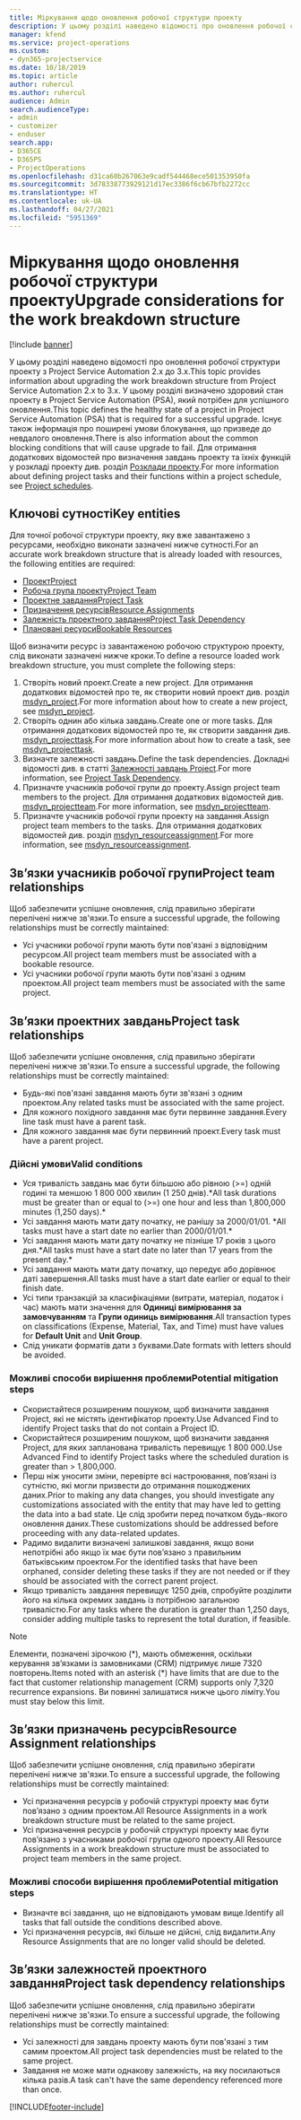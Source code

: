 ```yaml
---
title: Міркування щодо оновлення робочої структури проекту
description: У цьому розділі наведено відомості про оновлення робочої структури проекту з Project Service Automation 2.x до 3.x.
manager: kfend
ms.service: project-operations
ms.custom:
- dyn365-projectservice
ms.date: 10/18/2019
ms.topic: article
author: ruhercul
ms.author: ruhercul
audience: Admin
search.audienceType:
- admin
- customizer
- enduser
search.app:
- D365CE
- D365PS
- ProjectOperations
ms.openlocfilehash: d31ca60b267063e9cadf544468ece501353950fa
ms.sourcegitcommit: 3d78338773929121d17ec3386f6cb67bfb2272cc
ms.translationtype: HT
ms.contentlocale: uk-UA
ms.lasthandoff: 04/27/2021
ms.locfileid: "5951369"
---
```

# <a name="upgrade-considerations-for-the-work-breakdown-structure"></a><span data-ttu-id="97586-103">Міркування щодо оновлення робочої структури проекту</span><span class="sxs-lookup"><span data-stu-id="97586-103">Upgrade considerations for the work breakdown structure</span></span>

[!include [banner](../includes/psa-now-project-operations.md)]

<span data-ttu-id="97586-104">У цьому розділі наведено відомості про оновлення робочої структури проекту з Project Service Automation 2.x до 3.x.</span><span class="sxs-lookup"><span data-stu-id="97586-104">This topic provides information about upgrading the work breakdown structure from Project Service Automation 2.x to 3.x.</span></span> <span data-ttu-id="97586-105">У цьому розділі визначено здоровий стан проекту в Project Service Automation (PSA), який потрібен для успішного оновлення.</span><span class="sxs-lookup"><span data-stu-id="97586-105">This topic defines the healthy state of a project in Project Service Automation (PSA) that is required for a successful upgrade.</span></span> <span data-ttu-id="97586-106">Існує також інформація про поширені умови блокування, що призведе до невдалого оновлення.</span><span class="sxs-lookup"><span data-stu-id="97586-106">There is also information about the common blocking conditions that will cause upgrade to fail.</span></span> <span data-ttu-id="97586-107">Для отримання додаткових відомостей про визначення завдань проекту та їхніх функцій у розкладі проекту див. розділ [Розклади проекту](project-creating.md).</span><span class="sxs-lookup"><span data-stu-id="97586-107">For more information about defining project tasks and their functions within a project schedule, see [Project schedules](project-creating.md).</span></span>

## <a name="key-entities"></a><span data-ttu-id="97586-108">Ключові сутності</span><span class="sxs-lookup"><span data-stu-id="97586-108">Key entities</span></span>
<span data-ttu-id="97586-109">Для точної робочої структури проекту, яку вже завантажено з ресурсами, необхідно виконати зазначені нижче сутності.</span><span class="sxs-lookup"><span data-stu-id="97586-109">For an accurate work breakdown structure that is already loaded with resources, the following entities are required:</span></span>

- [<span data-ttu-id="97586-110">Проект</span><span class="sxs-lookup"><span data-stu-id="97586-110">Project</span></span>](/dynamics365/customerengagement/on-premises/developer/entities/msdyn_project)
- [<span data-ttu-id="97586-111">Робоча група проекту</span><span class="sxs-lookup"><span data-stu-id="97586-111">Project Team</span></span>](/dynamics365/customerengagement/on-premises/developer/entities/msdyn_projectteam)
- [<span data-ttu-id="97586-112">Проектне завдання</span><span class="sxs-lookup"><span data-stu-id="97586-112">Project Task</span></span>](/dynamics365/customerengagement/on-premises/developer/entities/msdyn_projecttask)
- [<span data-ttu-id="97586-113">Призначення ресурсів</span><span class="sxs-lookup"><span data-stu-id="97586-113">Resource Assignments</span></span>](/dynamics365/customerengagement/on-premises/developer/entities/msdyn_resourceassignment)
- [<span data-ttu-id="97586-114">Залежність проектного завдання</span><span class="sxs-lookup"><span data-stu-id="97586-114">Project Task Dependency</span></span>](/dynamics365/customerengagement/on-premises/developer/entities/msdyn_projecttaskdependency)
- [<span data-ttu-id="97586-115">Плановані ресурси</span><span class="sxs-lookup"><span data-stu-id="97586-115">Bookable Resources</span></span>](/dynamics365/customerengagement/on-premises/developer/entities/bookableresource)

<span data-ttu-id="97586-116">Щоб визначити ресурс із завантаженою робочою структурою проекту, слід виконати зазначені нижче кроки.</span><span class="sxs-lookup"><span data-stu-id="97586-116">To define a resource loaded work breakdown structure, you must complete the following steps:</span></span>

1. <span data-ttu-id="97586-117">Створіть новий проект.</span><span class="sxs-lookup"><span data-stu-id="97586-117">Create a new project.</span></span> <span data-ttu-id="97586-118">Для отримання додаткових відомостей про те, як створити новий проект див. розділ [msdyn_project](/dynamics365/customerengagement/on-premises/developer/entities/msdyn_project).</span><span class="sxs-lookup"><span data-stu-id="97586-118">For more information about how to create a new project, see [msdyn_project](/dynamics365/customerengagement/on-premises/developer/entities/msdyn_project).</span></span>
2. <span data-ttu-id="97586-119">Створіть однин або кілька завдань.</span><span class="sxs-lookup"><span data-stu-id="97586-119">Create one or more tasks.</span></span> <span data-ttu-id="97586-120">Для отримання додаткових відомостей про те, як створити завдання див. [msdyn_projecttask](/dynamics365/customerengagement/on-premises/developer/entities/msdyn_projecttask).</span><span class="sxs-lookup"><span data-stu-id="97586-120">For more information about how to create a task, see [msdyn_projecttask](/dynamics365/customerengagement/on-premises/developer/entities/msdyn_projecttask).</span></span>
3. <span data-ttu-id="97586-121">Визначте залежності завдань.</span><span class="sxs-lookup"><span data-stu-id="97586-121">Define the task dependencies.</span></span> <span data-ttu-id="97586-122">Докладні відомості див. в статті [Залежності завдань Project](/dynamics365/customerengagement/on-premises/developer/entities/msdyn_projecttaskdependency).</span><span class="sxs-lookup"><span data-stu-id="97586-122">For more information, see [Project Task Dependency](/dynamics365/customerengagement/on-premises/developer/entities/msdyn_projecttaskdependency).</span></span>
4. <span data-ttu-id="97586-123">Призначте учасників робочої групи до проекту.</span><span class="sxs-lookup"><span data-stu-id="97586-123">Assign project team members to the project.</span></span> <span data-ttu-id="97586-124">Для отримання додаткових відомостей див. [msdyn_projectteam](/dynamics365/customerengagement/on-premises/developer/entities/msdyn_projectteam).</span><span class="sxs-lookup"><span data-stu-id="97586-124">For more information, see [msdyn_projectteam](/dynamics365/customerengagement/on-premises/developer/entities/msdyn_projectteam).</span></span>
5. <span data-ttu-id="97586-125">Призначте учасників робочої групи проекту на завдання.</span><span class="sxs-lookup"><span data-stu-id="97586-125">Assign project team members to the tasks.</span></span> <span data-ttu-id="97586-126">Для отримання додаткових відомостей див. розділ [msdyn_resourceassignment](/dynamics365/customerengagement/on-premises/developer/entities/msdyn_resourceassignment).</span><span class="sxs-lookup"><span data-stu-id="97586-126">For more information, see [msdyn_resourceassignment](/dynamics365/customerengagement/on-premises/developer/entities/msdyn_resourceassignment).</span></span>

## <a name="project-team-relationships"></a><span data-ttu-id="97586-127">Зв’язки учасників робочої групи</span><span class="sxs-lookup"><span data-stu-id="97586-127">Project team relationships</span></span>

<span data-ttu-id="97586-128">Щоб забезпечити успішне оновлення, слід правильно зберігати перелічені нижче зв'язки.</span><span class="sxs-lookup"><span data-stu-id="97586-128">To ensure a successful upgrade, the following relationships must be correctly maintained:</span></span>
- <span data-ttu-id="97586-129">Усі учасники робочої групи мають бути пов'язані з відповідним ресурсом.</span><span class="sxs-lookup"><span data-stu-id="97586-129">All project team members must be associated with a bookable resource.</span></span>
- <span data-ttu-id="97586-130">Усі учасники робочої групи мають бути пов'язані з одним проектом.</span><span class="sxs-lookup"><span data-stu-id="97586-130">All project team members must be associated with the same project.</span></span> 

## <a name="project-task-relationships"></a><span data-ttu-id="97586-131">Зв’язки проектних завдань</span><span class="sxs-lookup"><span data-stu-id="97586-131">Project task relationships</span></span>
<span data-ttu-id="97586-132">Щоб забезпечити успішне оновлення, слід правильно зберігати перелічені нижче зв'язки.</span><span class="sxs-lookup"><span data-stu-id="97586-132">To ensure a successful upgrade, the following relationships must be correctly maintained:</span></span>

- <span data-ttu-id="97586-133">Будь-які пов'язані завдання мають бути зв'язані з одним проектом.</span><span class="sxs-lookup"><span data-stu-id="97586-133">Any related tasks must be associated with the same project.</span></span>
- <span data-ttu-id="97586-134">Для кожного похідного завдання має бути первинне завдання.</span><span class="sxs-lookup"><span data-stu-id="97586-134">Every line task must have a parent task.</span></span>
- <span data-ttu-id="97586-135">Для кожного завдання має бути первинний проект.</span><span class="sxs-lookup"><span data-stu-id="97586-135">Every task must have a parent project.</span></span>

### <a name="valid-conditions"></a><span data-ttu-id="97586-136">Дійсні умови</span><span class="sxs-lookup"><span data-stu-id="97586-136">Valid conditions</span></span>

- <span data-ttu-id="97586-137">Уся тривалість завдань має бути більшою або рівною (>=) одній годині та меншою 1 800 000 хвилин (1 250 днів).\*</span><span class="sxs-lookup"><span data-stu-id="97586-137">All task durations must be greater than or equal to (>=) one hour and less than 1,800,000 minutes (1,250 days).\*</span></span>
- <span data-ttu-id="97586-138">Усі завдання мають мати дату початку, не ранішу за 2000/01/01. \*</span><span class="sxs-lookup"><span data-stu-id="97586-138">All tasks must have a start date no earlier than 2000/01/01.\*</span></span>
- <span data-ttu-id="97586-139">Усі завдання мають мати дату початку не пізніше 17 років з цього дня.\*</span><span class="sxs-lookup"><span data-stu-id="97586-139">All tasks must have a start date no later than 17 years from the present day.\*</span></span>
- <span data-ttu-id="97586-140">Усі завдання мають мати дату початку, що передує або дорівнює даті завершення.</span><span class="sxs-lookup"><span data-stu-id="97586-140">All tasks must have a start date earlier or equal to their finish date.</span></span>
- <span data-ttu-id="97586-141">Усі типи транзакцій за класифікаціями (витрати, матеріал, податок і час) мають мати значення для **Одиниці вимірювання за замовчуванням** та **Групи одиниць вимірювання**.</span><span class="sxs-lookup"><span data-stu-id="97586-141">All transaction types on classifications (Expense, Material, Tax, and Time) must have values for **Default Unit** and **Unit Group**.</span></span>
- <span data-ttu-id="97586-142">Слід уникати форматів дати з буквами.</span><span class="sxs-lookup"><span data-stu-id="97586-142">Date formats with letters should be avoided.</span></span>

### <a name="potential-mitigation-steps"></a><span data-ttu-id="97586-143">Можливі способи вирішення проблеми</span><span class="sxs-lookup"><span data-stu-id="97586-143">Potential mitigation steps</span></span>
- <span data-ttu-id="97586-144">Скористайтеся розширеним пошуком, щоб визначити завдання Project, які не містять ідентифікатор проекту.</span><span class="sxs-lookup"><span data-stu-id="97586-144">Use Advanced Find to identify Project tasks that do not contain a Project ID.</span></span>
- <span data-ttu-id="97586-145">Скористайтеся розширеним пошуком, щоб визначити завдання Project, для яких запланована тривалість перевищує 1 800 000.</span><span class="sxs-lookup"><span data-stu-id="97586-145">Use Advanced Find to identify Project tasks where the scheduled duration is greater than > 1,800,000.</span></span>
- <span data-ttu-id="97586-146">Перш ніж уносити зміни, перевірте всі настроювання, пов’язані із сутністю, які могли призвести до отримання пошкоджених даних.</span><span class="sxs-lookup"><span data-stu-id="97586-146">Prior to making any data changes, you should investigate any customizations associated with the entity that may have led to getting the data into a bad state.</span></span> <span data-ttu-id="97586-147">Це слід зробити перед початком будь-якого оновлення даних.</span><span class="sxs-lookup"><span data-stu-id="97586-147">These customizations should be addressed before proceeding with any data-related updates.</span></span>
- <span data-ttu-id="97586-148">Радимо видалити визначені залишкові завдання, якщо вони непотрібні або якщо їх має бути пов’язано з правильним батьківським проектом.</span><span class="sxs-lookup"><span data-stu-id="97586-148">For the identified tasks that have been orphaned, consider deleting these tasks if they are not needed or if they should be associated with the correct parent project.</span></span>
- <span data-ttu-id="97586-149">Якщо тривалість завдання перевищує 1250 днів, спробуйте розділити його на кілька окремих завдань із потрібною загальною тривалістю.</span><span class="sxs-lookup"><span data-stu-id="97586-149">For any tasks where the duration is greater than 1,250 days, consider adding multiple tasks to represent the total duration, if feasible.</span></span>

> [!NOTE]
> <span data-ttu-id="97586-150">Елементи, позначені зірочкою (\*), мають обмеження, оскільки керування зв’язками із замовниками (CRM) підтримує лише 7320 повторень.</span><span class="sxs-lookup"><span data-stu-id="97586-150">Items noted with an asterisk (\*) have limits that are due to the fact that customer relationship management (CRM) supports only 7,320 recurrence expansions.</span></span> <span data-ttu-id="97586-151">Ви повинні залишатися нижче цього ліміту.</span><span class="sxs-lookup"><span data-stu-id="97586-151">You must stay below this limit.</span></span>

## <a name="resource-assignment-relationships"></a><span data-ttu-id="97586-152">Зв’язки призначень ресурсів</span><span class="sxs-lookup"><span data-stu-id="97586-152">Resource Assignment relationships</span></span>
<span data-ttu-id="97586-153">Щоб забезпечити успішне оновлення, слід правильно зберігати перелічені нижче зв'язки.</span><span class="sxs-lookup"><span data-stu-id="97586-153">To ensure a successful upgrade, the following relationships must be correctly maintained:</span></span>

- <span data-ttu-id="97586-154">Усі призначення ресурсів у робочій структурі проекту має бути пов’язано з одним проектом.</span><span class="sxs-lookup"><span data-stu-id="97586-154">All Resource Assignments in a work breakdown structure must be related to the same project.</span></span>
- <span data-ttu-id="97586-155">Усі призначення ресурсів у робочій структурі проекту має бути пов’язано з учасниками робочої групи одного проекту.</span><span class="sxs-lookup"><span data-stu-id="97586-155">All Resource Assignments in a work breakdown structure must be associated to project team members in the same project.</span></span>

### <a name="potential-mitigation-steps"></a><span data-ttu-id="97586-156">Можливі способи вирішення проблеми</span><span class="sxs-lookup"><span data-stu-id="97586-156">Potential mitigation steps</span></span>
- <span data-ttu-id="97586-157">Визначте всі завдання, що не відповідають умовам вище.</span><span class="sxs-lookup"><span data-stu-id="97586-157">Identify all tasks that fall outside the conditions described above.</span></span>  
- <span data-ttu-id="97586-158">Усі призначення ресурсів, які більше не дійсні, слід видалити.</span><span class="sxs-lookup"><span data-stu-id="97586-158">Any Resource Assignments that are no longer valid should be deleted.</span></span>

## <a name="project-task-dependency-relationships"></a><span data-ttu-id="97586-159">Зв’язки залежностей проектного завдання</span><span class="sxs-lookup"><span data-stu-id="97586-159">Project task dependency relationships</span></span>
<span data-ttu-id="97586-160">Щоб забезпечити успішне оновлення, слід правильно зберігати перелічені нижче зв'язки.</span><span class="sxs-lookup"><span data-stu-id="97586-160">To ensure a successful upgrade, the following relationships must be correctly maintained:</span></span>

- <span data-ttu-id="97586-161">Усі залежності для завдань проекту мають бути пов'язані з тим самим проектом.</span><span class="sxs-lookup"><span data-stu-id="97586-161">All project task dependencies must be related to the same project.</span></span>
- <span data-ttu-id="97586-162">Завдання не може мати однакову залежність, на яку посилаються кілька разів.</span><span class="sxs-lookup"><span data-stu-id="97586-162">A task can't have the same dependency referenced more than once.</span></span>


[!INCLUDE[footer-include](../includes/footer-banner.md)]